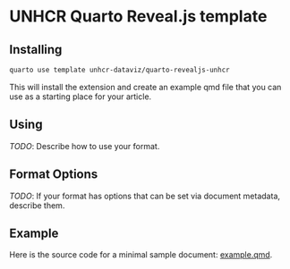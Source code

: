 # UNHCR Quarto Reveal.js template

## Installing

```bash
quarto use template unhcr-dataviz/quarto-revealjs-unhcr
```

This will install the extension and create an example qmd file that you can use as a starting place for your article.

## Using

*TODO*: Describe how to use your format.

## Format Options

*TODO*: If your format has options that can be set via document metadata, describe them.

## Example

Here is the source code for a minimal sample document: [example.qmd](example.qmd).
